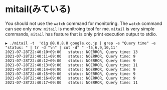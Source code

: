 # mitail(みている)
You should not use the `watch` command for monitoring.
The `watch` command can see only now.
`mitail` is monitroing tool for me.
`mitail` is very simple commands, `mitail` has feature that is only print execution output to stdio.

```console
▶ ./mitail -t  'dig @8.8.8.8 google.co.jp | grep -e "Query time" -e "status: " | tr -d "\n" | cut -d" " -f5,6,9,10,11'
2021-07-28T22:40:10+09:00	status: NOERROR, Query time: 13
2021-07-28T22:40:11+09:00	status: NOERROR, Query time: 9
2021-07-28T22:40:12+09:00	status: NOERROR, Query time: 9
2021-07-28T22:40:13+09:00	status: NOERROR, Query time: 11
2021-07-28T22:40:14+09:00	status: NOERROR, Query time: 9
2021-07-28T22:40:15+09:00	status: NOERROR, Query time: 9
2021-07-28T22:40:16+09:00	status: NOERROR, Query time: 9
2021-07-28T22:40:17+09:00	status: NOERROR, Query time: 11
```
